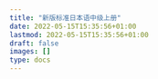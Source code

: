 ```yaml
---
title: "新版标准日本语中级上册"
date: 2022-05-15T15:35:56+01:00
lastmod: 2022-05-15T15:35:56+01:00
draft: false
images: []
type: docs
---
```

